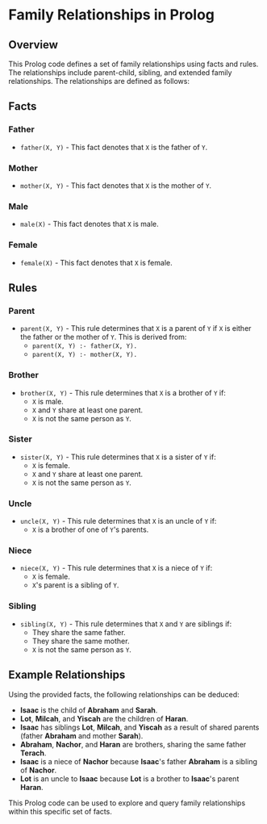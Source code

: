 # Family Relationships in Prolog

## Overview

This Prolog code defines a set of family relationships using facts and rules. The relationships include parent-child, sibling, and extended family relationships. The relationships are defined as follows:

## Facts

### Father

- `father(X, Y)` - This fact denotes that `X` is the father of `Y`.

### Mother

- `mother(X, Y)` - This fact denotes that `X` is the mother of `Y`.

### Male

- `male(X)` - This fact denotes that `X` is male.

### Female

- `female(X)` - This fact denotes that `X` is female.

## Rules

### Parent

- `parent(X, Y)` - This rule determines that `X` is a parent of `Y` if `X` is either the father or the mother of `Y`. This is derived from:
  - `parent(X, Y) :- father(X, Y).`
  - `parent(X, Y) :- mother(X, Y).`

### Brother

- `brother(X, Y)` - This rule determines that `X` is a brother of `Y` if:
  - `X` is male.
  - `X` and `Y` share at least one parent.
  - `X` is not the same person as `Y`.

### Sister

- `sister(X, Y)` - This rule determines that `X` is a sister of `Y` if:
  - `X` is female.
  - `X` and `Y` share at least one parent.
  - `X` is not the same person as `Y`.

### Uncle

- `uncle(X, Y)` - This rule determines that `X` is an uncle of `Y` if:
  - `X` is a brother of one of `Y`'s parents.

### Niece

- `niece(X, Y)` - This rule determines that `X` is a niece of `Y` if:
  - `X` is female.
  - `X`'s parent is a sibling of `Y`.

### Sibling

- `sibling(X, Y)` - This rule determines that `X` and `Y` are siblings if:
  - They share the same father.
  - They share the same mother.
  - `X` is not the same person as `Y`.

## Example Relationships

Using the provided facts, the following relationships can be deduced:

- **Isaac** is the child of **Abraham** and **Sarah**.
- **Lot**, **Milcah**, and **Yiscah** are the children of **Haran**.
- **Isaac** has siblings **Lot**, **Milcah**, and **Yiscah** as a result of shared parents (father **Abraham** and mother **Sarah**).
- **Abraham**, **Nachor**, and **Haran** are brothers, sharing the same father **Terach**.
- **Isaac** is a niece of **Nachor** because **Isaac**'s father **Abraham** is a sibling of **Nachor**.
- **Lot** is an uncle to **Isaac** because **Lot** is a brother to **Isaac**'s parent **Haran**.

This Prolog code can be used to explore and query family relationships within this specific set of facts.

